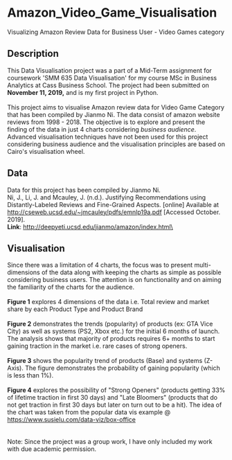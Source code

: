 # Amazon_Video_Game_Visualisation
Visualizing Amazon Review Data for Business User - Video Games category

## Description

This Data Visualisation project was a part of a Mid-Term assignment for coursework 'SMM 635 Data Visualisation' for my course MSc in Business Analytics at Cass Business School. The project had been submitted on **November 11, 2019,** and is my first project in Python. \
\
This project aims to visualise Amazon review data for Video Game Category that has been compiled by Jianmo Ni. The data consist of amazon website reviews from 1998 - 2018. The objective is to explore and present the finding of the data in just 4 charts considering *business audience*. Advanced visualisation techniques have not been used for this project considering business audience and the visualisation principles are based on Cairo's visualisation wheel.

## Data

Data for this project has been compiled by Jianmo Ni.\
Ni, J., Li, J. and Mcauley, J. (n.d.). Justifying Recommendations using Distantly-Labeled Reviews and Fine-Grained Aspects. [online] Available at http://cseweb.ucsd.edu/~jmcauley/pdfs/emnlp19a.pdf [Accessed October. 2019].\
**Link**: http://deepyeti.ucsd.edu/jianmo/amazon/index.html\

## Visualisation
Since there was a limitation of 4 charts, the focus was to present multi-dimensions of the data along with keeping the charts as simple as possible considering business users. The attention is on functionality and on aiming the familiarity of the charts for the audience. \
\
**Figure 1** explores 4 dimensions of the data i.e. Total review and market share by each Product Type and Product Brand\
\
**Figure 2** demonstrates the trends (popularity) of products (ex: GTA Vice City) as well as systems (PS2, Xbox etc.) for the initial 6 months of launch. The analysis shows that majority of products requires 6+ months to start gaining traction in the market i.e. rare cases of strong openers.\
\
**Figure 3** shows the popularity trend of products (Base) and systems (Z-Axis). The figure demonstrates the probability of gaining popularity (which is less than 1%). \
\
**Figure 4** explores the possibility of "Strong Openers" (products getting 33% of lifetime traction in first 30 days) and "Late Bloomers" (products that do not get traction in first 30 days but later on turn out to be a hit). The idea of the chart was taken from the popular data vis example @ https://www.susielu.com/data-viz/box-office 
\
\
\
Note: Since the project was a group work, I have only included my work with due academic permission.

